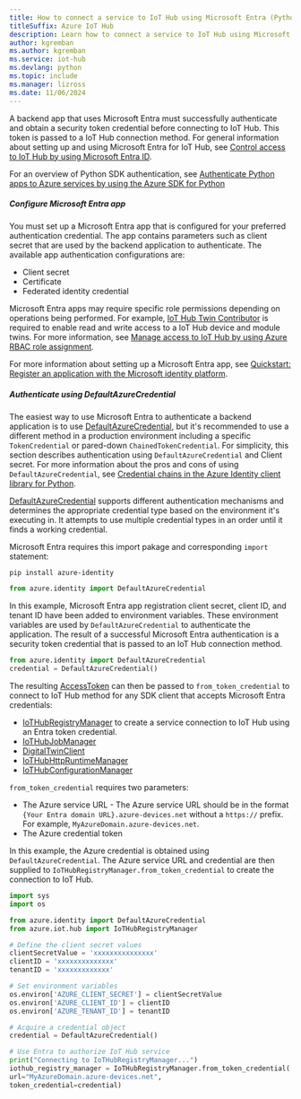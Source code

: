 ```yaml
---
title: How to connect a service to IoT Hub using Microsoft Entra (Python)
titleSuffix: Azure IoT Hub
description: Learn how to connect a service to IoT Hub using Microsoft Entra and the Azure IoT Hub SDK for Python.
author: kgremban
ms.author: kgremban
ms.service: iot-hub
ms.devlang: python
ms.topic: include
ms.manager: lizross
ms.date: 11/06/2024
---
```


A backend app that uses Microsoft Entra must successfully authenticate and obtain a security token credential before connecting to IoT Hub. This token is passed to a IoT Hub connection method. For general information about setting up and using Microsoft Entra for IoT Hub, see [Control access to IoT Hub by using Microsoft Entra ID](/azure/iot-hub/authenticate-authorize-azure-ad).

For an overview of Python SDK authentication, see [Authenticate Python apps to Azure services by using the Azure SDK for Python](/azure/developer/python/sdk/authentication/overview)

##### Configure Microsoft Entra app

You must set up a Microsoft Entra app that is configured for your preferred authentication credential. The app contains parameters such as client secret that are used by the backend application to authenticate. The available app authentication configurations are:

* Client secret
* Certificate
* Federated identity credential

Microsoft Entra apps may require specific role permissions depending on operations being performed. For example, [IoT Hub Twin Contributor](/azure/role-based-access-control/built-in-roles/internet-of-things#iot-hub-twin-contributor) is required to enable read and write access to a IoT Hub device and module twins. For more information, see [Manage access to IoT Hub by using Azure RBAC role assignment](/azure/iot-hub/authenticate-authorize-azure-ad?#manage-access-to-iot-hub-by-using-azure-rbac-role-assignment).

For more information about setting up a Microsoft Entra app, see [Quickstart: Register an application with the Microsoft identity platform](/entra/identity-platform/quickstart-register-app).

##### Authenticate using DefaultAzureCredential

The easiest way to use Microsoft Entra to authenticate a backend application is to use [DefaultAzureCredential](/azure/developer/python/sdk/authentication/overview#use-defaultazurecredential-in-an-application), but it's recommended to use a different method in a production environment including a specific `TokenCredential` or pared-down `ChainedTokenCredential`. For simplicity, this section describes authentication using `DefaultAzureCredential` and Client secret. For more information about the pros and cons of using `DefaultAzureCredential`, see [Credential chains in the Azure Identity client library for Python](/azure/developer/python/sdk/authentication/credential-chains).

[DefaultAzureCredential](/python/api/azure-identity/azure.identity.defaultazurecredential) supports different authentication mechanisms and determines the appropriate credential type based on the environment it's executing in. It attempts to use multiple credential types in an order until it finds a working credential.

Microsoft Entra requires this import pakage and corresponding `import` statement:

```shell
pip install azure-identity
```

```python
from azure.identity import DefaultAzureCredential
```

In this example, Microsoft Entra app registration client secret, client ID, and tenant ID have been added to environment variables. These environment variables are used by `DefaultAzureCredential` to authenticate the application. The result of a successful Microsoft Entra authentication is a security token credential that is passed to an IoT Hub connection method.

```python
from azure.identity import DefaultAzureCredential
credential = DefaultAzureCredential()
```

The resulting [AccessToken](/python/api/azure-core/azure.core.credentials.accesstoken) can then be passed to `from_token_credential` to connect to IoT Hub method for any SDK client that accepts Microsoft Entra credentials:

* [IoTHubRegistryManager](/python/api/azure-iot-hub/azure.iot.hub.iothubregistrymanager?#azure-iot-hub-iothubregistrymanager-from-token-credential) to create a service connection to IoT Hub using an Entra token credential.
* [IoTHubJobManager](/python/api/azure-iot-hub/azure.iot.hub.iothubjobmanager?#azure-iot-hub-iothubjobmanager-from-token-credential)
* [DigitalTwinClient](/python/api/azure-iot-hub/azure.iot.hub.digitaltwinclient?#azure-iot-hub-digitaltwinclient-from-token-credential)
* [IoTHubHttpRuntimeManager](/python/api/azure-iot-hub/azure.iot.hub.iothubhttpruntimemanager?#azure-iot-hub-iothubhttpruntimemanager-from-token-credential)
* [IoTHubConfigurationManager](/python/api/azure-iot-hub/azure.iot.hub.iothubconfigurationmanager?#azure-iot-hub-iothubconfigurationmanager-from-token-credential)

`from_token_credential` requires two parameters:

* The Azure service URL - The Azure service URL should be in the format `{Your Entra domain URL}.azure-devices.net` without a `https://` prefix. For example, `MyAzureDomain.azure-devices.net`.
* The Azure credential token

In this example, the Azure credential is obtained using `DefaultAzureCredential`. The Azure service URL and credential are then supplied to `IoTHubRegistryManager.from_token_credential` to create the connection to IoT Hub.

```python
import sys
import os

from azure.identity import DefaultAzureCredential
from azure.iot.hub import IoTHubRegistryManager

# Define the client secret values
clientSecretValue = 'xxxxxxxxxxxxxxx'
clientID = 'xxxxxxxxxxxxxx'
tenantID = 'xxxxxxxxxxxxx'

# Set environment variables
os.environ['AZURE_CLIENT_SECRET'] = clientSecretValue
os.environ['AZURE_CLIENT_ID'] = clientID
os.environ['AZURE_TENANT_ID'] = tenantID

# Acquire a credential object
credential = DefaultAzureCredential()

# Use Entra to authorize IoT Hub service
print("Connecting to IoTHubRegistryManager...")
iothub_registry_manager = IoTHubRegistryManager.from_token_credential(
url="MyAzureDomain.azure-devices.net",
token_credential=credential)
```
